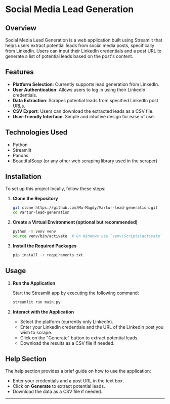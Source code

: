 # Social Media Lead Generation

## Overview

Social Media Lead Generation is a web application built using Streamlit that helps users extract potential leads from social media posts, specifically from LinkedIn. Users can input their LinkedIn credentials and a post URL to generate a list of potential leads based on the post's content.

## Features

- **Platform Selection**: Currently supports lead generation from LinkedIn.
- **User Authentication**: Allows users to log in using their LinkedIn credentials.
- **Data Extraction**: Scrapes potential leads from specified LinkedIn post URLs.
- **CSV Export**: Users can download the extracted leads as a CSV file.
- **User-friendly Interface**: Simple and intuitive design for ease of use.

## Technologies Used

- Python
- Streamlit
- Pandas
- BeautifulSoup (or any other web scraping library used in the scraper)

## Installation

To set up this project locally, follow these steps:

1. **Clone the Repository**

   ```bash
   git clone https://github.com/Mu-Magdy/Vartur-lead-generation.git
   cd Vartur-lead-generation

   ```

2. **Create a Virtual Environment (optional but recommended)**

   ```bash
   python -m venv venv
   source venv/bin/activate  # On Windows use `venv\Scripts\activate`
   ```

3. **Install the Required Packages**

   ```bash
   pip install -r requirements.txt
   ```

## Usage

1. **Run the Application**

   Start the Streamlit app by executing the following command:

   ```bash
   streamlit run main.py
   ```

2. **Interact with the Application**

   - Select the platform (currently only LinkedIn).
   - Enter your LinkedIn credentials and the URL of the LinkedIn post you wish to scrape.
   - Click on the "Generate" button to extract potential leads.
   - Download the results as a CSV file if needed.

## Help Section

The help section provides a brief guide on how to use the application:

- Enter your credentials and a post URL in the text box.
- Click on **Generate** to extract potential leads.
- Download the data as a CSV file if needed.

--------------------------

